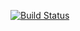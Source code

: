 [![Build Status](https://travis-ci.com/AprilCNZ/tutorial4.svg?branch=master)](https://travis-ci.com/AprilCNZ/tutorial4)